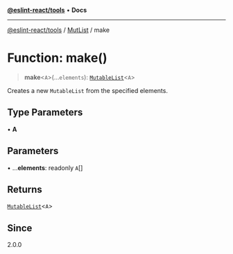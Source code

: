 [**@eslint-react/tools**](../../../README.md) • **Docs**

***

[@eslint-react/tools](../../../README.md) / [MutList](../README.md) / make

# Function: make()

> **make**\<`A`\>(...`elements`): [`MutableList`](../interfaces/MutableList.md)\<`A`\>

Creates a new `MutableList` from the specified elements.

## Type Parameters

• **A**

## Parameters

• ...**elements**: readonly `A`[]

## Returns

[`MutableList`](../interfaces/MutableList.md)\<`A`\>

## Since

2.0.0
